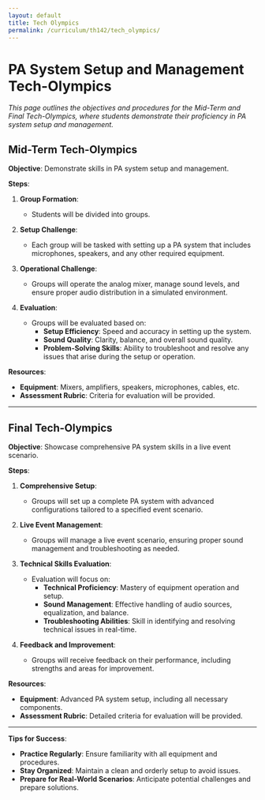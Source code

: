 ```yaml
---
layout: default
title: Tech Olympics
permalink: /curriculum/th142/tech_olympics/
---
```

# PA System Setup and Management Tech-Olympics

*This page outlines the objectives and procedures for the Mid-Term and Final Tech-Olympics, where students demonstrate their proficiency in PA system setup and management.*

## Mid-Term Tech-Olympics

**Objective**: Demonstrate skills in PA system setup and management.

**Steps**:

1. **Group Formation**:
   - Students will be divided into groups.

2. **Setup Challenge**:
   - Each group will be tasked with setting up a PA system that includes microphones, speakers, and any other required equipment.

3. **Operational Challenge**:
   - Groups will operate the analog mixer, manage sound levels, and ensure proper audio distribution in a simulated environment.

4. **Evaluation**:
   - Groups will be evaluated based on:
     - **Setup Efficiency**: Speed and accuracy in setting up the system.
     - **Sound Quality**: Clarity, balance, and overall sound quality.
     - **Problem-Solving Skills**: Ability to troubleshoot and resolve any issues that arise during the setup or operation.

**Resources**:
- **Equipment**: Mixers, amplifiers, speakers, microphones, cables, etc.
- **Assessment Rubric**: Criteria for evaluation will be provided.

---

## Final Tech-Olympics

**Objective**: Showcase comprehensive PA system skills in a live event scenario.

**Steps**:

1. **Comprehensive Setup**:
   - Groups will set up a complete PA system with advanced configurations tailored to a specified event scenario.

2. **Live Event Management**:
   - Groups will manage a live event scenario, ensuring proper sound management and troubleshooting as needed.

3. **Technical Skills Evaluation**:
   - Evaluation will focus on:
     - **Technical Proficiency**: Mastery of equipment operation and setup.
     - **Sound Management**: Effective handling of audio sources, equalization, and balance.
     - **Troubleshooting Abilities**: Skill in identifying and resolving technical issues in real-time.

4. **Feedback and Improvement**:
   - Groups will receive feedback on their performance, including strengths and areas for improvement.

**Resources**:
- **Equipment**: Advanced PA system setup, including all necessary components.
- **Assessment Rubric**: Detailed criteria for evaluation will be provided.

---

**Tips for Success**:
- **Practice Regularly**: Ensure familiarity with all equipment and procedures.
- **Stay Organized**: Maintain a clean and orderly setup to avoid issues.
- **Prepare for Real-World Scenarios**: Anticipate potential challenges and prepare solutions.

